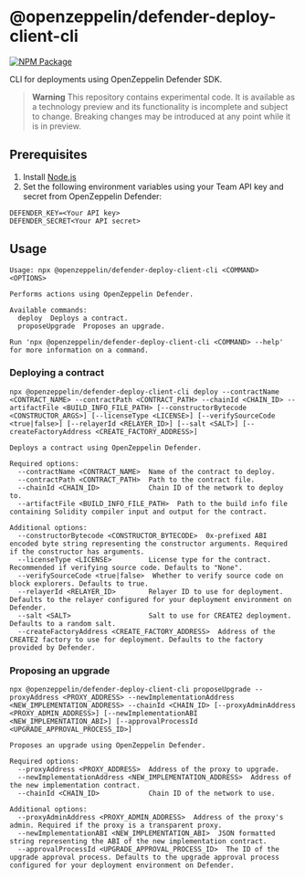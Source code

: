 # @openzeppelin/defender-deploy-client-cli

[![NPM Package](https://img.shields.io/npm/v/@openzeppelin/defender-deploy-client-cli?color=%234e5de4&label=npm)](https://www.npmjs.com/package/@openzeppelin/defender-deploy-client-cli)

CLI for deployments using OpenZeppelin Defender SDK.

> **Warning**
> This repository contains experimental code. It is available as a technology preview and its functionality is incomplete and subject to change. Breaking changes may be introduced at any point while it is in preview.

## Prerequisites

1. Install [Node.js](https://nodejs.org/)
2. Set the following environment variables using your Team API key and secret from OpenZeppelin Defender:
```
DEFENDER_KEY=<Your API key>
DEFENDER_SECRET<Your API secret>
```

## Usage

```
Usage: npx @openzeppelin/defender-deploy-client-cli <COMMAND> <OPTIONS>

Performs actions using OpenZeppelin Defender.

Available commands:
  deploy  Deploys a contract.
  proposeUpgrade  Proposes an upgrade.

Run 'npx @openzeppelin/defender-deploy-client-cli <COMMAND> --help' for more information on a command.
```

### Deploying a contract
```
npx @openzeppelin/defender-deploy-client-cli deploy --contractName <CONTRACT_NAME> --contractPath <CONTRACT_PATH> --chainId <CHAIN_ID> --artifactFile <BUILD_INFO_FILE_PATH> [--constructorBytecode <CONSTRUCTOR_ARGS>] [--licenseType <LICENSE>] [--verifySourceCode <true|false>] [--relayerId <RELAYER_ID>] [--salt <SALT>] [--createFactoryAddress <CREATE_FACTORY_ADDRESS>]

Deploys a contract using OpenZeppelin Defender.

Required options:
  --contractName <CONTRACT_NAME>  Name of the contract to deploy.
  --contractPath <CONTRACT_PATH>  Path to the contract file.
  --chainId <CHAIN_ID>            Chain ID of the network to deploy to.
  --artifactFile <BUILD_INFO_FILE_PATH>  Path to the build info file containing Solidity compiler input and output for the contract.

Additional options:
  --constructorBytecode <CONSTRUCTOR_BYTECODE>  0x-prefixed ABI encoded byte string representing the constructor arguments. Required if the constructor has arguments.
  --licenseType <LICENSE>         License type for the contract. Recommended if verifying source code. Defaults to "None".
  --verifySourceCode <true|false>  Whether to verify source code on block explorers. Defaults to true.
  --relayerId <RELAYER_ID>        Relayer ID to use for deployment. Defaults to the relayer configured for your deployment environment on Defender.
  --salt <SALT>                   Salt to use for CREATE2 deployment. Defaults to a random salt.
  --createFactoryAddress <CREATE_FACTORY_ADDRESS>  Address of the CREATE2 factory to use for deployment. Defaults to the factory provided by Defender.
```

### Proposing an upgrade
```
npx @openzeppelin/defender-deploy-client-cli proposeUpgrade --proxyAddress <PROXY_ADDRESS> --newImplementationAddress <NEW_IMPLEMENTATION_ADDRESS> --chainId <CHAIN_ID> [--proxyAdminAddress <PROXY_ADMIN_ADDRESS>] [--newImplementationABI <NEW_IMPLEMENTATION_ABI>] [--approvalProcessId <UPGRADE_APPROVAL_PROCESS_ID>]

Proposes an upgrade using OpenZeppelin Defender.

Required options:
  --proxyAddress <PROXY_ADDRESS>  Address of the proxy to upgrade.
  --newImplementationAddress <NEW_IMPLEMENTATION_ADDRESS>  Address of the new implementation contract.
  --chainId <CHAIN_ID>            Chain ID of the network to use.

Additional options:
  --proxyAdminAddress <PROXY_ADMIN_ADDRESS>  Address of the proxy's admin. Required if the proxy is a transparent proxy.
  --newImplementationABI <NEW_IMPLEMENTATION_ABI>  JSON formatted string representing the ABI of the new implementation contract.
  --approvalProcessId <UPGRADE_APPROVAL_PROCESS_ID>  The ID of the upgrade approval process. Defaults to the upgrade approval process configured for your deployment environment on Defender.
```